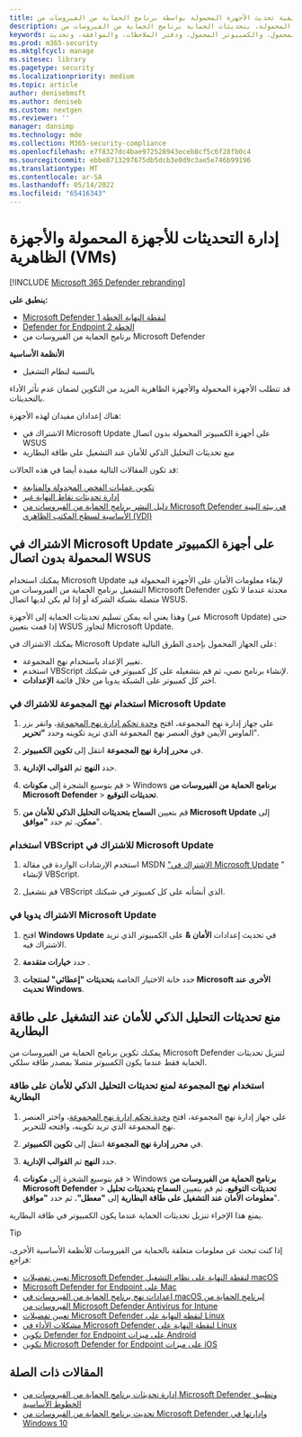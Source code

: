 ```yaml
---
title: تحديد كيفية تحديث الأجهزة المحمولة بواسطة برنامج الحماية من الفيروسات من Microsoft Defender
description: إدارة كيفية تحديث الأجهزة المحمولة، مثل أجهزة الكمبيوتر المحمولة، بتحديثات الحماية برنامج الحماية من الفيروسات من Microsoft Defender.
keywords: التحديثات، والحماية، والتحديثات المجدولة، والبطارية، والجهاز المحمول، والكمبيوتر المحمول، ودفتر الملاحظات، والموافقة، وتحديث Microsoft، وwsus، والتجاوز
ms.prod: m365-security
ms.mktglfcycl: manage
ms.sitesec: library
ms.pagetype: security
ms.localizationpriority: medium
ms.topic: article
author: denisebmsft
ms.author: deniseb
ms.custom: nextgen
ms.reviewer: ''
manager: dansimp
ms.technology: mde
ms.collection: M365-security-compliance
ms.openlocfilehash: e7f8327dc4bae972528943eceb8cf5c6f28fb0c4
ms.sourcegitcommit: ebbe8713297675db5dcb3e0d9c3ae5e746b99196
ms.translationtype: MT
ms.contentlocale: ar-SA
ms.lasthandoff: 05/14/2022
ms.locfileid: "65416343"
---
```

# <a name="manage-updates-for-mobile-devices-and-virtual-machines-vms"></a>إدارة التحديثات للأجهزة المحمولة والأجهزة الظاهرية (VMs)

[!INCLUDE [Microsoft 365 Defender rebranding](../../includes/microsoft-defender.md)]


**ينطبق على:**

- [Microsoft Defender لنقطة النهاية الخطة 1](https://go.microsoft.com/fwlink/p/?linkid=2154037)
- [Defender for Endpoint الخطة 2](https://go.microsoft.com/fwlink/p/?linkid=2154037)
- برنامج الحماية من الفيروسات من Microsoft Defender

**الأنظمة الأساسية**
- بالنسبة لنظام التشغيل

قد تتطلب الأجهزة المحمولة والأجهزة الظاهرية المزيد من التكوين لضمان عدم تأثر الأداء بالتحديثات.

هناك إعدادان مفيدان لهذه الأجهزة:

- الاشتراك في Microsoft Update على أجهزة الكمبيوتر المحمولة بدون اتصال WSUS
- منع تحديثات التحليل الذكي للأمان عند التشغيل على طاقة البطارية

قد تكون المقالات التالية مفيدة أيضا في هذه الحالات:
- [تكوين عمليات الفحص المجدولة والمتابعة](scheduled-catch-up-scans-microsoft-defender-antivirus.md)
- [إدارة تحديثات نقاط النهاية غير](manage-outdated-endpoints-microsoft-defender-antivirus.md)
- [دليل النشر برنامج الحماية من الفيروسات من Microsoft Defender في بيئة البنية الأساسية لسطح المكتب الظاهري (VDI)](deployment-vdi-microsoft-defender-antivirus.md)

## <a name="opt-in-to-microsoft-update-on-mobile-computers-without-a-wsus-connection"></a>الاشتراك في Microsoft Update على أجهزة الكمبيوتر المحمولة بدون اتصال WSUS

يمكنك استخدام Microsoft Update لإبقاء معلومات الأمان على الأجهزة المحمولة قيد التشغيل برنامج الحماية من الفيروسات من Microsoft Defender محدثة عندما لا تكون متصلة بشبكة الشركة أو إذا لم يكن لديها اتصال WSUS.

وهذا يعني أنه يمكن تسليم تحديثات الحماية إلى الأجهزة (عبر Microsoft Update) حتى إذا قمت بتعيين WSUS لتجاوز Microsoft Update.

يمكنك الاشتراك في Microsoft Update على الجهاز المحمول بإحدى الطرق التالية:

- تغيير الإعداد باستخدام نهج المجموعة.
- استخدم VBScript لإنشاء برنامج نصي، ثم قم بتشغيله على كل كمبيوتر في شبكتك.
- اختر كل كمبيوتر على الشبكة يدويا من خلال قائمة **الإعدادات**.

### <a name="use-group-policy-to-opt-in-to-microsoft-update"></a>استخدام نهج المجموعة للاشتراك في Microsoft Update

1. على جهاز إدارة نهج المجموعة، افتح [وحدة تحكم إدارة نهج المجموعة](/previous-versions/windows/it-pro/windows-server-2008-R2-and-2008/cc731212(v=ws.11))، وانقر بزر الماوس الأيمن فوق العنصر نهج المجموعة الذي تريد تكوينه وحدد **"تحرير**".

2. في **محرر إدارة نهج المجموعة** انتقل إلى **تكوين الكمبيوتر**.

3. حدد **النهج** ثم **القوالب الإدارية**.

4. قم بتوسيع الشجرة إلى **مكونات** \> Windows **برنامج الحماية من الفيروسات من Microsoft Defender** \> **تحديثات التوقيع**.

5. قم بتعيين **السماح بتحديثات التحليل الذكي للأمان من Microsoft Update** إلى **ممكن**، ثم حدد  **"موافق**".

### <a name="use-a-vbscript-to-opt-in-to-microsoft-update"></a>استخدام VBScript للاشتراك في Microsoft Update

1. استخدم الإرشادات الواردة في مقالة MSDN ["الاشتراك في Microsoft Update](/windows/win32/wua_sdk/opt-in-to-microsoft-update) " لإنشاء VBScript.

2. قم بتشغيل VBScript الذي أنشأته على كل كمبيوتر في شبكتك.

### <a name="manually-opt-in-to-microsoft-update"></a>الاشتراك يدويا في Microsoft Update

1. افتح **Windows Update** في تحديث إعدادات **الأمان &** على الكمبيوتر الذي تريد الاشتراك فيه.

2. حدد **خيارات متقدمة** .

3. حدد خانة الاختيار الخاصة **بتحديثات "إعطائي" لمنتجات Microsoft الأخرى عند تحديث Windows**.

## <a name="prevent-security-intelligence-updates-when-running-on-battery-power"></a>منع تحديثات التحليل الذكي للأمان عند التشغيل على طاقة البطارية

يمكنك تكوين برنامج الحماية من الفيروسات من Microsoft Defender لتنزيل تحديثات الحماية فقط عندما يكون الكمبيوتر متصلا بمصدر طاقة سلكي.

### <a name="use-group-policy-to-prevent-security-intelligence-updates-on-battery-power"></a>استخدام نهج المجموعة لمنع تحديثات التحليل الذكي للأمان على طاقة البطارية

1. على جهاز إدارة نهج المجموعة، افتح [وحدة تحكم إدارة نهج المجموعة](/previous-versions/windows/it-pro/windows-server-2008-R2-and-2008/cc731212(v=ws.11))، واختر العنصر نهج المجموعة الذي تريد تكوينه، وافتحه للتحرير.

2. في **محرر إدارة نهج المجموعة** انتقل إلى **تكوين الكمبيوتر**.

3. حدد **النهج** ثم **القوالب الإدارية**.

4. قم بتوسيع الشجرة إلى **مكونات** \> Windows **برنامج الحماية من الفيروسات من Microsoft Defender** \> **تحديثات التوقيع**، ثم قم بتعيين **السماح بتحديثات تحليل معلومات الأمان عند التشغيل على طاقة البطارية** إلى **"معطل".** ثم حدد **"موافق**".

يمنع هذا الإجراء تنزيل تحديثات الحماية عندما يكون الكمبيوتر في طاقة البطارية.

> [!TIP]
> إذا كنت تبحث عن معلومات متعلقة بالحماية من الفيروسات للأنظمة الأساسية الأخرى، فراجع:
> - [تعيين تفضيلات Microsoft Defender لنقطة النهاية على نظام التشغيل macOS](mac-preferences.md)
> - [Microsoft Defender for Endpoint على Mac](microsoft-defender-endpoint-mac.md)
> - [إعدادات نهج برنامج الحماية من الفيروسات في macOS لبرنامج الحماية من الفيروسات من Microsoft Defender Antivirus for Intune](/mem/intune/protect/antivirus-microsoft-defender-settings-macos)
> - [تعيين تفضيلات Microsoft Defender لنقطة النهاية على Linux](linux-preferences.md)
> - [مشكلات الأداء في Microsoft Defender لنقطة النهاية على Linux](microsoft-defender-endpoint-linux.md)
> - [تكوين Defender for Endpoint على ميزات Android](android-configure.md)
> - [تكوين Microsoft Defender for Endpoint على ميزات iOS](ios-configure-features.md)

## <a name="related-articles"></a>المقالات ذات الصلة

- [إدارة تحديثات برنامج الحماية من الفيروسات من Microsoft Defender وتطبيق الخطوط الأساسية](manage-updates-baselines-microsoft-defender-antivirus.md)
- [تحديث برنامج الحماية من الفيروسات من Microsoft Defender وإدارتها في Windows 10](deploy-manage-report-microsoft-defender-antivirus.md)